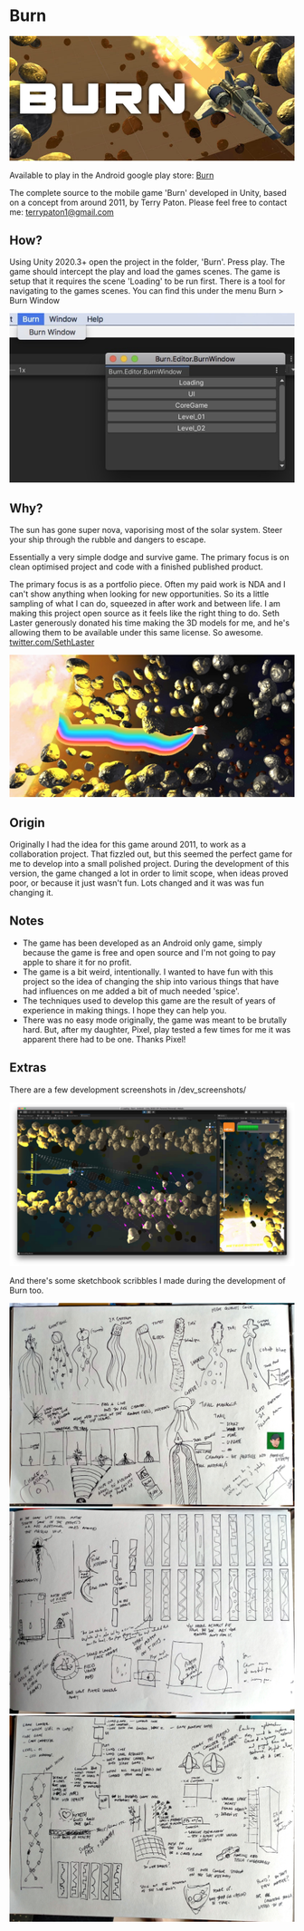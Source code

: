 # Burn
<p align="center"> 
    <img src="./res/BurnHeader.jpg">
</p>
Available to play in the Android google play store: <a href="https://play.google.com/store/apps/details?id=com.TerryPaton.Burn"> Burn </a>

The complete source to the mobile game 'Burn' developed in Unity, based on a concept from around 2011, by Terry Paton. Please feel free to contact me: <a href="mailto: terrypaton1@gmail.com"> terrypaton1@gmail.com </a>

## How?
Using Unity 2020.3+ open the project in the folder, 'Burn'. Press play. The game should intercept the play and load the games scenes. The game is setup that it requires the scene 'Loading' to be run first.
There is a tool for navigating to the games scenes. You can find this under the menu Burn > Burn Window
<p align="center"> 
    <img src="./res/BurnWindow.jpg">
</p>

## Why?

The sun has gone super nova, vaporising most of the solar system. Steer your ship through the rubble and dangers to escape.

Essentially a very simple dodge and survive game. The primary focus is on clean optimised project and code with a finished published product.

The primary focus is as a portfolio piece. Often my paid work is NDA and I can't show anything when looking for new opportunities. So its a little sampling of what I can do, squeezed in after work and between life.
I am making this project open source as it feels like the right thing to do. Seth Laster generously donated his time making the 3D models for me, and he's allowing them to be available under this same license. So awesome. <a href="https://twitter.com/SethLaster"> twitter.com/SethLaster </a>

<p align="center"> 
    <img src="./res/unicorn.jpg">
</p>

## Origin
Originally I had the idea for this game around 2011, to work as a collaboration project. That fizzled out, but this seemed the perfect game for me to develop into a small polished project. During the development of this version, the game changed a lot in order to limit scope, when ideas proved poor, or because it just wasn't fun. Lots changed and it was was fun changing it.

## Notes
- The game has been developed as an Android only game, simply because the game is free and open source and I'm not going to pay apple to share it for no profit.
- The game is a bit weird, intentionally. I wanted to have fun with this project so the idea of changing the ship into various things that have had influences on me added a bit of much needed 'spice'.
- The techniques used to develop this game are the result of years of experience in making things. I hope they can help you.
- There was no easy mode originally, the game was meant to be brutally hard. But, after my daughter, Pixel, play tested a few times for me it was apparent there had to be one. Thanks Pixel!

## Extras
There are a few development screenshots in /dev_screenshots/

<p align="center"> 
    <img src="./dev_screenshots/screen_08.jpg">
</p>

And there's some sketchbook scribbles I made during the development of Burn too.

<p align="center"> 
    <img src="./dev_screenshots/sketch_09.jpg">
    <img src="./dev_screenshots/sketch_08.jpg">
    <img src="./dev_screenshots/sketch_07.jpg">
</p>
